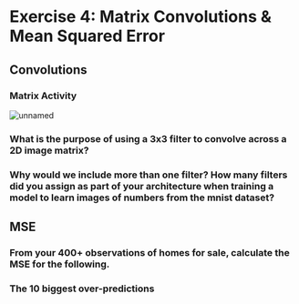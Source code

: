 # Exercise 4: Matrix Convolutions & Mean Squared Error 

## Convolutions

### Matrix Activity

![unnamed](https://user-images.githubusercontent.com/78870884/110256208-a1ecb080-7f65-11eb-8429-276902a097ab.jpg)

### What is the purpose of using a 3x3 filter to convolve across a 2D image matrix?

### Why would we include more than one filter? How many filters did you assign as part of your architecture when training a model to learn images of numbers from the mnist dataset?

## MSE

### From your 400+ observations of homes for sale, calculate the MSE for the following.

  ### The 10 biggest over-predictions
  
